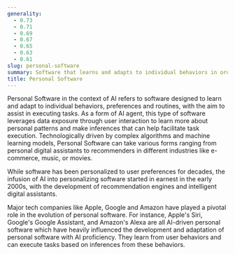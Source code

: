 ```yaml
---
generality:
  - 0.73
  - 0.71
  - 0.69
  - 0.67
  - 0.65
  - 0.63
  - 0.61
slug: personal-software
summary: Software that learns and adapts to individual behaviors in order to infer preferences and aid in task execution.
title: Personal Software
---
```


Personal Software in the context of AI refers to software designed to learn and adapt to individual behaviors, preferences and routines, with the aim to assist in executing tasks. As a form of AI agent, this type of software leverages data exposure through user interaction to learn more about personal patterns and make inferences that can help facilitate task execution. Technologically driven by complex algorithms and machine learning models, Personal Software can take various forms ranging from personal digital assistants to recommenders in different industries like e-commerce, music, or movies.

While software has been personalized to user preferences for decades, the infusion of AI into personalizing software started in earnest in the early 2000s, with the development of recommendation engines and intelligent digital assistants.

Major tech companies like Apple, Google and Amazon have played a pivotal role in the evolution of personal software. For instance, Apple's Siri, Google's Google Assistant, and Amazon's Alexa are all AI-driven personal software which have heavily influenced the development and adaptation of personal software with AI proficiency. They learn from user behaviors and can execute tasks based on inferences from these behaviors.
